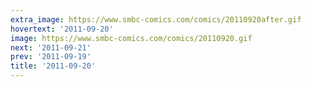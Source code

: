 ```yaml
---
extra_image: https://www.smbc-comics.com/comics/20110920after.gif
hovertext: '2011-09-20'
image: https://www.smbc-comics.com/comics/20110920.gif
next: '2011-09-21'
prev: '2011-09-19'
title: '2011-09-20'
---
```

